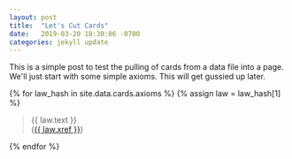 ```yaml
---
layout: post
title:  "Let's Cut Cards"
date:   2019-03-20 18:30:06 -0700
categories: jekyll update
---
```


This is a simple post to test the pulling of cards from a data file into a page.
We'll just start with some simple axioms. This will get gussied up later.

{% for law_hash in site.data.cards.axioms %}
{% assign law = law_hash[1] %}
<blockquote>
{{ law.text }}
<br>
(<a href="{{ law.xref }}">{{ law.xref }}</a>)
</blockquote>
{% endfor %}